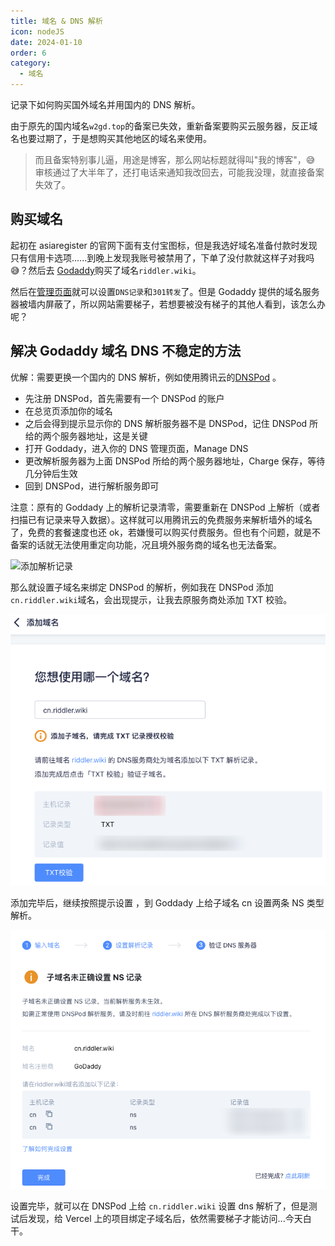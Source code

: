```yaml
---
title: 域名 & DNS 解析
icon: nodeJS
date: 2024-01-10
order: 6
category:
  - 域名
---
```


记录下如何购买国外域名并用国内的 DNS 解析。

<!-- more -->

由于原先的国内域名`w2gd.top`的备案已失效，重新备案要购买云服务器，反正域名也要过期了，于是想购买其他地区的域名来使用。

> 而且备案特别事儿逼，用途是博客，那么网站标题就得叫"我的博客"，😅 审核通过了大半年了，还打电话来通知我改回去，可能我没理，就直接备案失效了。

## 购买域名

起初在 asiaregister 的官网下面有支付宝图标，但是我选好域名准备付款时发现只有信用卡选项......到晚上发现我账号被禁用了，下单了没付款就这样子对我吗 😅？然后去 [Godaddy](https://www.godaddy.com/zh-sg)购买了域名`riddler.wiki`。

然后在[管理页面](https://www.godaddy.com/zh-sg)就可以设置`DNS记录`和`301转发`了。但是 Godaddy 提供的域名服务器被墙内屏蔽了，所以网站需要梯子，若想要被没有梯子的其他人看到，该怎么办呢？

## 解决 Godaddy 域名 DNS 不稳定的方法

优解：需要更换一个国内的 DNS 解析，例如使用腾讯云的[DNSPod](https://console.dnspod.cn/) 。

- 先注册 DNSPod，首先需要有一个 DNSPod 的账户
- 在总览页添加你的域名
- 之后会得到提示显示你的 DNS 解析服务器不是 DNSPod，记住 DNSPod 所给的两个服务器地址，这是关键
- 打开 Goddady，进入你的 DNS 管理页面，Manage DNS
- 更改解析服务器为上面 DNSPod 所给的两个服务器地址，Charge 保存，等待几分钟后生效
- 回到 DNSPod，进行解析服务即可

注意：原有的 Goddady 上的解析记录清零，需要重新在 DNSPod 上解析（或者扫描已有记录来导入数据）。这样就可以用腾讯云的免费服务来解析墙外的域名了，免费的套餐速度也还 ok，若嫌慢可以购买付费服务。但也有个问题，就是不备案的话就无法使用重定向功能，况且境外服务商的域名也无法备案。

![添加解析记录](https://cdn.jsdelivr.net/gh/wardendon/wiki-image@main/img/202401102321636.png)

那么就设置子域名来绑定 DNSPod 的解析，例如我在 DNSPod 添加 `cn.riddler.wiki`域名，会出现提示，让我去原服务商处添加 TXT 校验。

![Img](./FILES/yu-ming-dnsjie-xi.md/img-20240111000827.png)

添加完毕后，继续按照提示设置 ，到 Goddady 上给子域名 cn 设置两条 NS 类型解析。

![Img](./FILES/yu-ming-dnsjie-xi.md/img-20240111001242.png)

设置完毕，就可以在 DNSPod 上给 `cn.riddler.wiki` 设置 dns 解析了，但是测试后发现，给 Vercel 上的项目绑定子域名后，依然需要梯子才能访问...今天白干。
